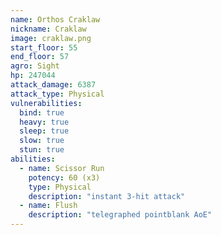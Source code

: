 ```yaml
---
name: Orthos Craklaw
nickname: Craklaw
image: craklaw.png
start_floor: 55
end_floor: 57
agro: Sight
hp: 247044
attack_damage: 6387
attack_type: Physical
vulnerabilities:
  bind: true
  heavy: true
  sleep: true
  slow: true
  stun: true
abilities:
  - name: Scissor Run
    potency: 60 (x3)
    type: Physical
    description: "instant 3-hit attack"
  - name: Flush
    description: "telegraphed pointblank AoE"
---
```

